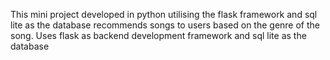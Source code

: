 This mini project developed in python utilising the flask framework and sql lite as the database recommends songs to users based on the genre of the song.
Uses flask as backend development framework and sql lite as the database
